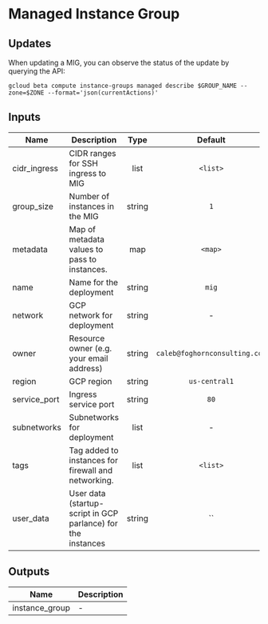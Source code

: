 # Managed Instance Group

## Updates

When updating a MIG, you can observe the status of the update by querying the API:

    gcloud beta compute instance-groups managed describe $GROUP_NAME --zone=$ZONE --format='json(currentActions)'

## Inputs

| Name | Description | Type | Default | Required |
|------|-------------|:----:|:-----:|:-----:|
| cidr\_ingress | CIDR ranges for SSH ingress to MIG | list | `<list>` | no |
| group\_size | Number of instances in the MIG | string | `1` | no |
| metadata | Map of metadata values to pass to instances. | map | `<map>` | no |
| name | Name for the deployment | string | `mig` | no |
| network | GCP network for deployment | string | - | yes |
| owner | Resource owner (e.g. your email address) | string | `caleb@foghornconsulting.com` | no |
| region | GCP region | string | `us-central1` | no |
| service\_port | Ingress service port | string | `80` | no |
| subnetworks | Subnetworks for deployment | list | - | yes |
| tags | Tag added to instances for firewall and networking. | list | `<list>` | no |
| user\_data | User data (startup-script in GCP parlance) for the instances | string | `` | no |

## Outputs

| Name | Description |
|------|-------------|
| instance\_group | - |

